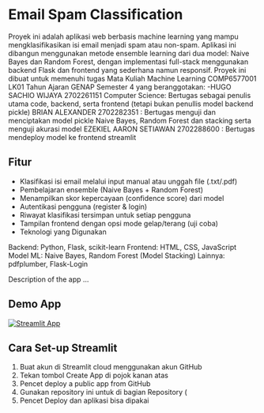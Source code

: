 # Email Spam Classification
Proyek ini adalah aplikasi web berbasis machine learning yang mampu mengklasifikasikan isi email menjadi spam atau non-spam. Aplikasi ini dibangun menggunakan metode ensemble learning dari dua model: Naive Bayes dan Random Forest, dengan implementasi full-stack menggunakan backend Flask dan frontend yang sederhana namun responsif. Proyek ini dibuat untuk memenuhi tugas Mata Kuliah Machine Learning COMP6577001 LK01 Tahun Ajaran GENAP Semester 4 yang beranggotakan: -HUGO SACHIO WIJAYA 2702261151 Computer Science: Bertugas sebagai penulis utama code, backend, serta frontend (tetapi bukan penullis model backend pickle) BRIAN ALEXANDER 2702282351 : Bertugas menguji dan menciptakan model pickle Naive Bayes, Random Forest dan stacking serta menguji akurasi model EZEKIEL AARON SETIAWAN 2702288600 : Bertugas mendeploy model ke frontend streamlit 

## Fitur
- Klasifikasi isi email melalui input manual atau unggah file (.txt/.pdf)
- Pembelajaran ensemble (Naive Bayes + Random Forest)
- Menampilkan skor kepercayaan (confidence score) dari model
- Autentikasi pengguna (register & login)
- Riwayat klasifikasi tersimpan untuk setiap pengguna
- Tampilan frontend dengan opsi mode gelap/terang (uji coba)
- Teknologi yang Digunakan

Backend: Python, Flask, scikit-learn
Frontend: HTML, CSS, JavaScript
Model ML: Naive Bayes, Random Forest (Model Stacking)
Lainnya: pdfplumber, Flask-Login

Description of the app ...

## Demo App

[![Streamlit App](https://static.streamlit.io/badges/streamlit_badge_black_white.svg)](https://spamemail-classification.streamlit.app/)

## Cara Set-up Streamlit

1. Buat akun di Streamlit cloud menggunakan akun GitHub
2. Tekan tombol Create App di pojok kanan atas
3. Pencet deploy a public app from GitHub
4. Gunakan repository ini untuk di bagian Repository (
5. Pencet Deploy dan aplikasi bisa dipakai



